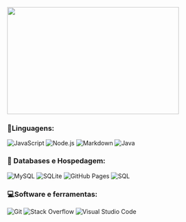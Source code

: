 <img height="250px" width="400px" src="https://github-readme-stats.vercel.app/api/top-langs/?username=drylian&layout=compact&langs_count=16&theme=chartreuse-dark"/>
</div><br> </a>

### 📜Linguagens:
<p>
   <img alt="JavaScript" src="https://img.shields.io/badge/JavaScript-F7DF1E.svg?logo=javascript&logoColor=black">
   <img alt="Node.js" src="https://img.shields.io/badge/Node.js-43853D.svg?logo=node.js&logoColor=white">
   <img alt="Markdown" src="https://img.shields.io/badge/Markdown-000000.svg?logo=markdown&logoColor=white">
   <img alt="Java" src="https://custom-icon-badges.herokuapp.com/badge/Java-611111.svg?logo=Java&logoColor=white">
  
   </p>

### 🎲 Databases e Hospedagem:
<p>
  <img alt="MySQL" src="https://img.shields.io/badge/MySQL-3c2e0f.svg?logo=mysql&logoColor=white">
  <img alt="SQLite" src ="https://img.shields.io/badge/SQLite-07405e.svg?logo=sqlite&logoColor=white">
  <img alt="GitHub Pages" src="https://img.shields.io/badge/GitHub%20Pages-171537.svg?logo=github&logoColor=white">
  <img alt="SQL" src="https://custom-icon-badges.herokuapp.com/badge/SQL-025E8C.svg?logo=database&logoColor=white">
</p>

  ### 💻Software e ferramentas:
  <p>
  <img alt="Git" src="https://img.shields.io/badge/Git-420e04.svg?logo=git&logoColor=white"></a>
  <img alt="Stack Overflow" src="https://img.shields.io/badge/-Stack%20Overflow-be6002?logo=stack-overflow&logoColor=white"></a>
  <img alt="Visual Studio Code" src="https://img.shields.io/badge/Visual%20Studio%20Code-0f4622.svg?logo=visual-studio-code&logoColor=white"></a>
